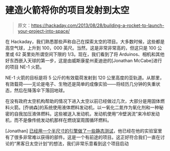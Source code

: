# 建造火箭将你的项目发射到太空

> 原文：<https://hackaday.com/2013/08/28/building-a-rocket-to-launch-your-project-into-space/>

在 Hackaday，我们熟悉那些声称自己在探索太空的项目。大多数时候，这些都是高空气球，上升到 100，000 英尺。当然，这是非常非常高的，但这只是 100 公里或 62 英里处所谓空间下限的 1/3。现在，我们看到了将 Arduinos、相机和其他好东西嵌入天球的第一步，这是由威斯康星州麦迪逊的[Jonathan McCabe]进行的项目 NE-1 火箭。

NE-1 火箭的目标是将 5 公斤的有效载荷发射到 120 公里高度的亚轨道。从那里，有效载荷——无论是电子、生物还是简单的成像实验——将经历几分钟的失重状态，然后在降落伞下落回地球。

在没有政府太空机构帮助的情况下进入太空以前已经做过几次，大部分是用固体燃料火箭。[乔纳森]的系统使用液体燃料发动机，以一氧化二氮作为氧化剂和一种秘密的自我加压液体燃料。这些被送入发动机，发动机使用“冷壁涡流”来冷却发动机，而不是像传统发动机那样在燃烧室周围循环燃料。

[Jonathan] [已经用一个半尺寸的引擎做了一些静态测试](http://rocketlaunchservice.com/)，他已经在他的实验室里有了很多非常难以获得的部件。这是一个有前途的项目。这正好符合我们一直在讨论的“黑客日太空计划”的想法，我们非常乐意看到这个项目启动